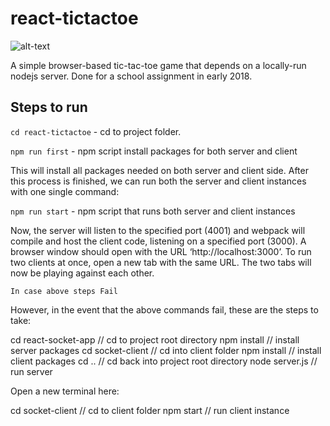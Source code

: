 # react-tictactoe

![alt-text](https://imgur.com/pnFGz02.jpg)

A simple browser-based tic-tac-toe game that depends on a locally-run nodejs server. Done for a school assignment in early 2018.

## Steps to run

`cd react-tictactoe` - cd to project folder.

`npm run first` - npm script install packages for both server and client

This will install all packages needed on both server and client side. After this process is finished, we can
run both the server and client instances with one single command:

`npm run start` - npm script that runs both server and client instances

Now, the server will listen to the specified port (4001) and webpack will compile and host the client code,
listening on a specified port (3000). A browser window should open with the URL ‘http://localhost:3000’.
To run two clients at once, open a new tab with the same URL. The two tabs will now be playing against each
other.

`In case above steps Fail`

However, in the event that the above commands fail, these are the steps to take:  


cd react-socket-app                                    // cd to project root directory
npm install                                            // install server packages
cd socket-client                                       // cd into client folder
npm install                                            // install client packages
cd ..                                                  // cd back into project root directory
node server.js                                         // run server


Open a new terminal here:


cd socket-client                         // cd to client folder
npm start                                // run client instance
